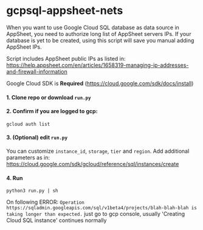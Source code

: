 # gcpsql-appsheet-nets

When you want to use Google Cloud SQL database as data source in AppSheet, 
you need to authorize long list of AppSheet servers IPs. 
If your database is yet to be created, using this script will save you manual adding AppSheet IPs.

Script includes AppSheet public IPs as listed in: https://help.appsheet.com/en/articles/1658319-managing-ip-addresses-and-firewall-information 

Google Cloud SDK is **Required** (https://cloud.google.com/sdk/docs/install)


#### 1. Clone repo or download `run.py` 

#### 2. Confirm if you are logged to gcp:
```
gcloud auth list
```
#### 3. (Optional) edit `run.py` 
You can customize `instance_id`, `storage`, `tier` and `region`.
Add additional parameters as in: https://cloud.google.com/sdk/gcloud/reference/sql/instances/create

#### 4. Run
 
```
python3 run.py | sh
```

On following ERROR: 
`Operation https://sqladmin.googleapis.com/sql/v1beta4/projects/blah-blah-blah is taking longer than expected.` just 
go to gcp console, usually 'Creating Cloud SQL instance' continues normally

